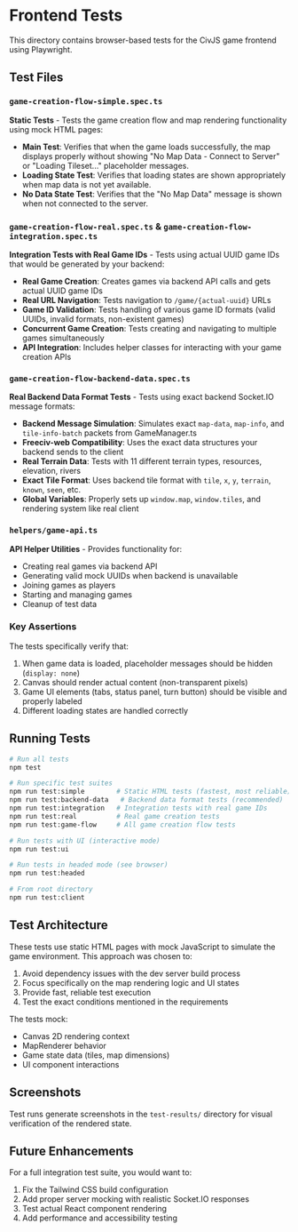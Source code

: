 # Frontend Tests

This directory contains browser-based tests for the CivJS game frontend using Playwright.

## Test Files

### `game-creation-flow-simple.spec.ts`
**Static Tests** - Tests the game creation flow and map rendering functionality using mock HTML pages:

- **Main Test**: Verifies that when the game loads successfully, the map displays properly without showing "No Map Data - Connect to Server" or "Loading Tileset..." placeholder messages.
- **Loading State Test**: Verifies that loading states are shown appropriately when map data is not yet available.
- **No Data State Test**: Verifies that the "No Map Data" message is shown when not connected to the server.

### `game-creation-flow-real.spec.ts` & `game-creation-flow-integration.spec.ts`
**Integration Tests with Real Game IDs** - Tests using actual UUID game IDs that would be generated by your backend:

- **Real Game Creation**: Creates games via backend API calls and gets actual UUID game IDs
- **Real URL Navigation**: Tests navigation to `/game/{actual-uuid}` URLs
- **Game ID Validation**: Tests handling of various game ID formats (valid UUIDs, invalid formats, non-existent games)
- **Concurrent Game Creation**: Tests creating and navigating to multiple games simultaneously
- **API Integration**: Includes helper classes for interacting with your game creation APIs

### `game-creation-flow-backend-data.spec.ts`
**Real Backend Data Format Tests** - Tests using exact backend Socket.IO message formats:

- **Backend Message Simulation**: Simulates exact `map-data`, `map-info`, and `tile-info-batch` packets from GameManager.ts
- **Freeciv-web Compatibility**: Uses the exact data structures your backend sends to the client
- **Real Terrain Data**: Tests with 11 different terrain types, resources, elevation, rivers
- **Exact Tile Format**: Uses backend tile format with `tile`, `x`, `y`, `terrain`, `known`, `seen`, etc.
- **Global Variables**: Properly sets up `window.map`, `window.tiles`, and rendering system like real client

### `helpers/game-api.ts`
**API Helper Utilities** - Provides functionality for:

- Creating real games via backend API
- Generating valid mock UUIDs when backend is unavailable
- Joining games as players
- Starting and managing games
- Cleanup of test data

### Key Assertions

The tests specifically verify that:
1. When game data is loaded, placeholder messages should be hidden (`display: none`)
2. Canvas should render actual content (non-transparent pixels)
3. Game UI elements (tabs, status panel, turn button) should be visible and properly labeled
4. Different loading states are handled correctly

## Running Tests

```bash
# Run all tests
npm test

# Run specific test suites
npm run test:simple        # Static HTML tests (fastest, most reliable)
npm run test:backend-data   # Backend data format tests (recommended)
npm run test:integration   # Integration tests with real game IDs
npm run test:real          # Real game creation tests
npm run test:game-flow     # All game creation flow tests

# Run tests with UI (interactive mode)
npm run test:ui

# Run tests in headed mode (see browser)
npm run test:headed

# From root directory
npm run test:client
```

## Test Architecture

These tests use static HTML pages with mock JavaScript to simulate the game environment. This approach was chosen to:

1. Avoid dependency issues with the dev server build process
2. Focus specifically on the map rendering logic and UI states
3. Provide fast, reliable test execution
4. Test the exact conditions mentioned in the requirements

The tests mock:
- Canvas 2D rendering context
- MapRenderer behavior 
- Game state data (tiles, map dimensions)
- UI component interactions

## Screenshots

Test runs generate screenshots in the `test-results/` directory for visual verification of the rendered state.

## Future Enhancements

For a full integration test suite, you would want to:
1. Fix the Tailwind CSS build configuration 
2. Add proper server mocking with realistic Socket.IO responses
3. Test actual React component rendering
4. Add performance and accessibility testing